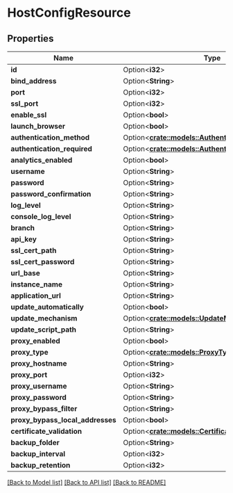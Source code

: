 # HostConfigResource

## Properties

Name | Type | Description | Notes
------------ | ------------- | ------------- | -------------
**id** | Option<**i32**> |  | [optional]
**bind_address** | Option<**String**> |  | [optional]
**port** | Option<**i32**> |  | [optional]
**ssl_port** | Option<**i32**> |  | [optional]
**enable_ssl** | Option<**bool**> |  | [optional]
**launch_browser** | Option<**bool**> |  | [optional]
**authentication_method** | Option<[**crate::models::AuthenticationType**](AuthenticationType.md)> |  | [optional]
**authentication_required** | Option<[**crate::models::AuthenticationRequiredType**](AuthenticationRequiredType.md)> |  | [optional]
**analytics_enabled** | Option<**bool**> |  | [optional]
**username** | Option<**String**> |  | [optional]
**password** | Option<**String**> |  | [optional]
**password_confirmation** | Option<**String**> |  | [optional]
**log_level** | Option<**String**> |  | [optional]
**console_log_level** | Option<**String**> |  | [optional]
**branch** | Option<**String**> |  | [optional]
**api_key** | Option<**String**> |  | [optional]
**ssl_cert_path** | Option<**String**> |  | [optional]
**ssl_cert_password** | Option<**String**> |  | [optional]
**url_base** | Option<**String**> |  | [optional]
**instance_name** | Option<**String**> |  | [optional]
**application_url** | Option<**String**> |  | [optional]
**update_automatically** | Option<**bool**> |  | [optional]
**update_mechanism** | Option<[**crate::models::UpdateMechanism**](UpdateMechanism.md)> |  | [optional]
**update_script_path** | Option<**String**> |  | [optional]
**proxy_enabled** | Option<**bool**> |  | [optional]
**proxy_type** | Option<[**crate::models::ProxyType**](ProxyType.md)> |  | [optional]
**proxy_hostname** | Option<**String**> |  | [optional]
**proxy_port** | Option<**i32**> |  | [optional]
**proxy_username** | Option<**String**> |  | [optional]
**proxy_password** | Option<**String**> |  | [optional]
**proxy_bypass_filter** | Option<**String**> |  | [optional]
**proxy_bypass_local_addresses** | Option<**bool**> |  | [optional]
**certificate_validation** | Option<[**crate::models::CertificateValidationType**](CertificateValidationType.md)> |  | [optional]
**backup_folder** | Option<**String**> |  | [optional]
**backup_interval** | Option<**i32**> |  | [optional]
**backup_retention** | Option<**i32**> |  | [optional]

[[Back to Model list]](../README.md#documentation-for-models) [[Back to API list]](../README.md#documentation-for-api-endpoints) [[Back to README]](../README.md)


